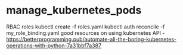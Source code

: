 # manage_kubernetes_pods
RBAC roles
kubectl create -f roles.yaml
kubectl auth reconcile -f my_role_binding.yaml
good resources on using kubernetes API - https://betterprogramming.pub/automate-all-the-boring-kubernetes-operations-with-python-7a31bbf7a387
